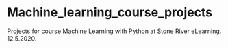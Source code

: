# Machine_learning_course_projects

Projects for course Machine Learning with Python at Stone River eLearning.
<br>
12.5.2020.
